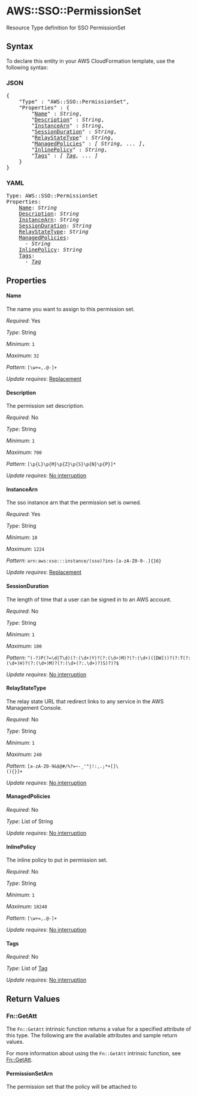 # AWS::SSO::PermissionSet

Resource Type definition for SSO PermissionSet

## Syntax

To declare this entity in your AWS CloudFormation template, use the following syntax:

### JSON

<pre>
{
    "Type" : "AWS::SSO::PermissionSet",
    "Properties" : {
        "<a href="#name" title="Name">Name</a>" : <i>String</i>,
        "<a href="#description" title="Description">Description</a>" : <i>String</i>,
        "<a href="#instancearn" title="InstanceArn">InstanceArn</a>" : <i>String</i>,
        "<a href="#sessionduration" title="SessionDuration">SessionDuration</a>" : <i>String</i>,
        "<a href="#relaystatetype" title="RelayStateType">RelayStateType</a>" : <i>String</i>,
        "<a href="#managedpolicies" title="ManagedPolicies">ManagedPolicies</a>" : <i>[ String, ... ]</i>,
        "<a href="#inlinepolicy" title="InlinePolicy">InlinePolicy</a>" : <i>String</i>,
        "<a href="#tags" title="Tags">Tags</a>" : <i>[ <a href="tag.md">Tag</a>, ... ]</i>
    }
}
</pre>

### YAML

<pre>
Type: AWS::SSO::PermissionSet
Properties:
    <a href="#name" title="Name">Name</a>: <i>String</i>
    <a href="#description" title="Description">Description</a>: <i>String</i>
    <a href="#instancearn" title="InstanceArn">InstanceArn</a>: <i>String</i>
    <a href="#sessionduration" title="SessionDuration">SessionDuration</a>: <i>String</i>
    <a href="#relaystatetype" title="RelayStateType">RelayStateType</a>: <i>String</i>
    <a href="#managedpolicies" title="ManagedPolicies">ManagedPolicies</a>: <i>
      - String</i>
    <a href="#inlinepolicy" title="InlinePolicy">InlinePolicy</a>: <i>String</i>
    <a href="#tags" title="Tags">Tags</a>: <i>
      - <a href="tag.md">Tag</a></i>
</pre>

## Properties

#### Name

The name you want to assign to this permission set.

_Required_: Yes

_Type_: String

_Minimum_: <code>1</code>

_Maximum_: <code>32</code>

_Pattern_: <code>[\w+=,.@-]+</code>

_Update requires_: [Replacement](https://docs.aws.amazon.com/AWSCloudFormation/latest/UserGuide/using-cfn-updating-stacks-update-behaviors.html#update-replacement)

#### Description

The permission set description.

_Required_: No

_Type_: String

_Minimum_: <code>1</code>

_Maximum_: <code>700</code>

_Pattern_: <code>[\p{L}\p{M}\p{Z}\p{S}\p{N}\p{P}]*</code>

_Update requires_: [No interruption](https://docs.aws.amazon.com/AWSCloudFormation/latest/UserGuide/using-cfn-updating-stacks-update-behaviors.html#update-no-interrupt)

#### InstanceArn

The sso instance arn that the permission set is owned.

_Required_: Yes

_Type_: String

_Minimum_: <code>10</code>

_Maximum_: <code>1224</code>

_Pattern_: <code>arn:aws:sso:::instance/(sso)?ins-[a-zA-Z0-9-.]{16}</code>

_Update requires_: [Replacement](https://docs.aws.amazon.com/AWSCloudFormation/latest/UserGuide/using-cfn-updating-stacks-update-behaviors.html#update-replacement)

#### SessionDuration

The length of time that a user can be signed in to an AWS account.

_Required_: No

_Type_: String

_Minimum_: <code>1</code>

_Maximum_: <code>100</code>

_Pattern_: <code>^(-?)P(?=\d|T\d)(?:(\d+)Y)?(?:(\d+)M)?(?:(\d+)([DW]))?(?:T(?:(\d+)H)?(?:(\d+)M)?(?:(\d+(?:\.\d+)?)S)?)?$</code>

_Update requires_: [No interruption](https://docs.aws.amazon.com/AWSCloudFormation/latest/UserGuide/using-cfn-updating-stacks-update-behaviors.html#update-no-interrupt)

#### RelayStateType

The relay state URL that redirect links to any service in the AWS Management Console.

_Required_: No

_Type_: String

_Minimum_: <code>1</code>

_Maximum_: <code>240</code>

_Pattern_: <code>[a-zA-Z0-9&amp;$@#\/%?=~\-_'&quot;|!:,.;*+\[\]\ \(\)\{\}]+</code>

_Update requires_: [No interruption](https://docs.aws.amazon.com/AWSCloudFormation/latest/UserGuide/using-cfn-updating-stacks-update-behaviors.html#update-no-interrupt)

#### ManagedPolicies

_Required_: No

_Type_: List of String

_Update requires_: [No interruption](https://docs.aws.amazon.com/AWSCloudFormation/latest/UserGuide/using-cfn-updating-stacks-update-behaviors.html#update-no-interrupt)

#### InlinePolicy

The inline policy to put in permission set.

_Required_: No

_Type_: String

_Minimum_: <code>1</code>

_Maximum_: <code>10240</code>

_Pattern_: <code>[\w+=,.@-]+</code>

_Update requires_: [No interruption](https://docs.aws.amazon.com/AWSCloudFormation/latest/UserGuide/using-cfn-updating-stacks-update-behaviors.html#update-no-interrupt)

#### Tags

_Required_: No

_Type_: List of <a href="tag.md">Tag</a>

_Update requires_: [No interruption](https://docs.aws.amazon.com/AWSCloudFormation/latest/UserGuide/using-cfn-updating-stacks-update-behaviors.html#update-no-interrupt)

## Return Values

### Fn::GetAtt

The `Fn::GetAtt` intrinsic function returns a value for a specified attribute of this type. The following are the available attributes and sample return values.

For more information about using the `Fn::GetAtt` intrinsic function, see [Fn::GetAtt](https://docs.aws.amazon.com/AWSCloudFormation/latest/UserGuide/intrinsic-function-reference-getatt.html).

#### PermissionSetArn

The permission set that the policy will be attached to

